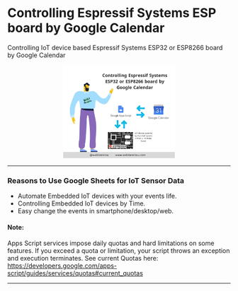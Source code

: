 # Controlling Espressif Systems ESP board by Google Calendar
Controlling IoT device based Espressif Systems ESP32 or ESP8266 board by Google Calendar

<p align="center">
  <img width="50%" height="50%" src="https://github.com/walidamriou/Controlling_ESP_by_Google_Calendar/blob/master/Screenshots/post_google_calendar_esp.jpg">
</p>

--------------------  

### Reasons to Use Google Sheets for IoT Sensor Data
- Automate Embedded IoT devices with your events life. 
- Controlling Embedded IoT devices by Time.
- Easy change the events in smartphone/desktop/web.
 
 #### Note:  
 Apps Script services impose daily quotas and hard limitations on some features. If you exceed a quota or limitation, your script throws an exception and execution terminates.
See current Quotas here: https://developers.google.com/apps-script/guides/services/quotas#current_quotas  

--------------------  
